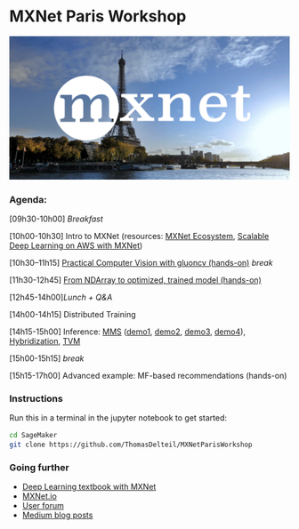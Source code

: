 # MXNet Paris Workshop

![](support/logo.png)

### Agenda:

[09h30-10h00] *Breakfast*

[10h00-10h30] Intro to MXNet (resources: [MXNet Ecosystem](https://www.slideshare.net/apachemxnet/apache-mxnet-ecosystem-acna2018), [Scalable Deep Learning on AWS with MXNet](https://fr.slideshare.net/AmazonWebServices/introduction-to-scalable-deep-learning-on-aws-with-apache-mxnet))

[10h30–11h15] [Practical Computer Vision with gluoncv (hands-on)](GluonCVOverview.ipynb)
*break*

[11h30-12h45] [From NDArray to optimized, trained model  (hands-on)](FromNDArrayToTrainedModel.ipynb)

[12h45-14h00]*Lunch + Q&A*

[14h00-14h15] Distributed Training

[14h15-15h00] Inference: [MMS](https://github.com/awslabs/mxnet-model-server) ([demo1](https://Thomasdelteil.github.io/VisualSearch_MXNet/), [demo2](https://thomasdelteil.github.io/FacialEmotionRecognition_MXNet/), [demo3](https://thomasdelteil.github.io/NeuralStyleTransfer_MXNet/), [demo4](https://thomasdelteil.github.io/TextClassificationCNNs_MXNet/)), [Hybridization](https://mxnet.incubator.apache.org/tutorials/gluon/hybrid.html), [TVM](http://tvm.ai)

[15h00-15h15] *break*

[15h15-17h00] Advanced example: MF-based recommendations (hands-on)

### Instructions 

Run this in a terminal in the jupyter notebook to get started:

```bash
cd SageMaker
git clone https://github.com/ThomasDelteil/MXNetParisWorkshop
```


### Going further

- [Deep Learning textbook with MXNet](http://d2l.ai/index.html)
- [MXNet.io](http://mxnet.incubator.apache.org/)
- [User forum](https://discuss.mxnet.io/)
- [Medium blog posts](https://medium.com/apache-mxnet)


